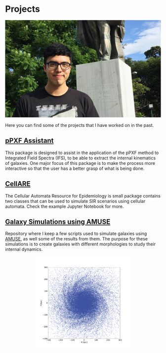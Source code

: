 
# Projects

![](images/picture.jpg "image 1")

Here you can find some of the projects that I have worked on in the past.

## [pPXF Assistant](https://github.com/DiegoGH117/ppxf_assistant)
This package is designed to assist in the application of the pPXF method to Integrated Field Spectra (IFS), to be able to extract the internal kinematics of galaxies. One major focus of this package is to make the process more interactive so that the user has a better grasp of what is being done.

## [CellARE](https://github.com/DiegoGH117/cellare)
The Cellular Automata Resource for Epidemiology is small package contains two classes that can be used to simulate SIR scenarios using cellular automata. Check the example Jupyter Notebook for more.

## [Galaxy Simulations using AMUSE]()
Repository where I keep a few scripts used to simulate galaxies using [AMUSE](https://amusecode.github.io), as well some of the results from them. The purpose for these simulations is to create galaxies with different morphologies to study their internal dynamics.

<div style="text-align: center">
<a href="">

<img src="images/disk_400myr.png" align="center" alt="image1" width="300" height="300"></a>
</div>
